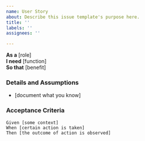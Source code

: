 ```yaml
---
name: User Story
about: Describe this issue template's purpose here.
title: ''
labels: ''
assignees: ''

---
```


**As a** [role]  
**I need** [function]  
**So that** [benefit]  
 
### Details and Assumptions
* [document what you know]
 
### Acceptance Criteria  
   
```gherkin
Given [some context]
When [certain action is taken]
Then [the outcome of action is observed]
```
